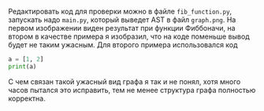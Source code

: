 Редактировать код для проверки можно в файле `fib_function.py`, запускать надо `main.py`, который выведет AST в файл `graph.png`. На первом изображении виден результат при функции Фиббоначи, на втором в качестве примера я изобразил, что на коде поменьше вывод будет не таким ужасным. Для второго примера использовался код 
```python
a = [1, 2] 
print(a)
```
С чем связан такой ужасный вид графа я так и не понял, хотя много часов пытался это исправить, тем не менее структура графа полностью корректна.
